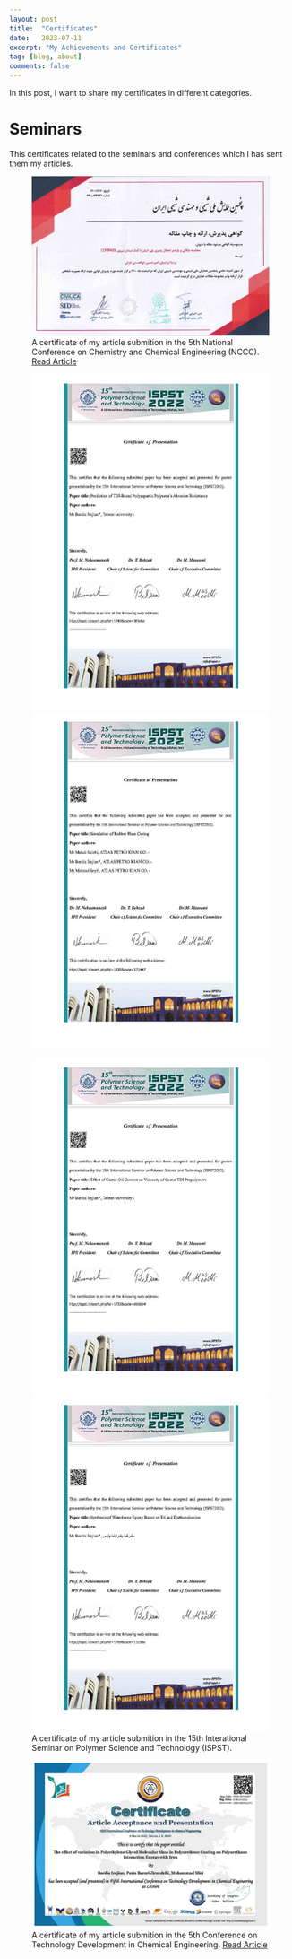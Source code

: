 ```yaml
---
layout: post
title:  "Certificates"
date:   2023-07-11
excerpt: "My Achievements and Certificates"
tag: [blog, about]
comments: false
---
```

In this post, I want to share my certificates in different categories.
# Seminars
This certificates related to the seminars and conferences which I has sent them my articles.
<figure>
    <img src="/about/Certificates/Article/Compass.jpg">
    <figcaption>A certificate of my article submition in the 5th National Conference on Chemistry and Chemical Engineering (NCCC). 
        <a href="https://www.researchgate.net/publication/359134335_Calculation_of_density_and_solubility_parameter_of_polyethylene_with_COMPASS_force_field">
            Read Article
        </a>
    </figcaption>
</figure>

<figure class="half">
    <img src="/about/Certificates/Article/ISPST Abrasion.jpg">
    <img src="/about/Certificates/Article/ISPST Curing.jpg">
</figure>
<figure class="half">
    <img src="/about/Certificates/Article/ISPST Viscosity.jpg">
    <img src="/about/Certificates/Article/ISPST Waterborne.jpg">
    <figcaption>
        A certificate of my article submition in the 15th Interational Seminar on Polymer Science and Technology (ISPST). 
    </figcaption>
</figure>

<figure>
    <img src="/about/Certificates/Article/bcnf.jpg">
    <figcaption>
        A certificate of my article submition in the 5th Conference on Technology Development in Chemical Engineering. 
        <a href="https://www.researchgate.net/publication/358978381_The_effect_of_variation_in_polyethylene_glycol_molecular_mass_in_polyurethane_coating_on_polyurethane_interaction_energy_with_iron">
            Read Article
            </a>
    </figcaption>
</figure>
